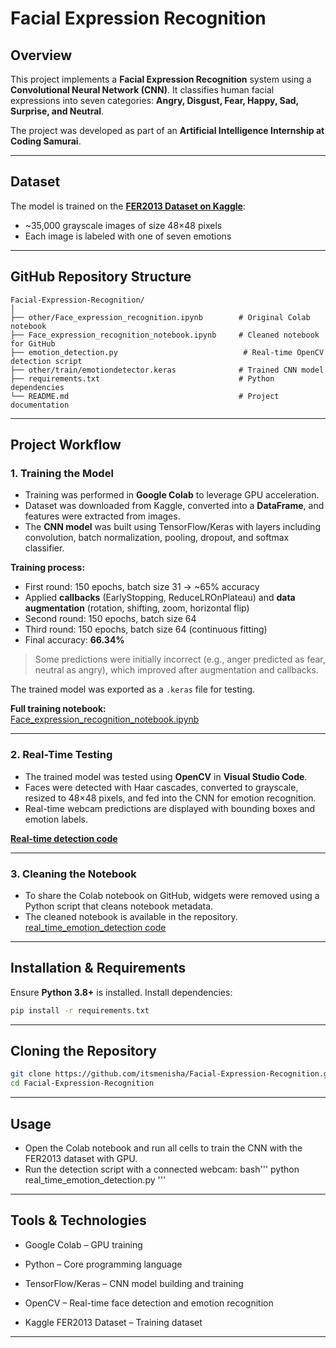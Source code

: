 # Facial Expression Recognition

## Overview

This project implements a **Facial Expression Recognition** system using a **Convolutional Neural Network (CNN)**. It classifies human facial expressions into seven categories: **Angry, Disgust, Fear, Happy, Sad, Surprise, and Neutral**.  

The project was developed as part of an **Artificial Intelligence Internship at Coding Samurai**.

---

## Dataset

The model is trained on the **<a href="https://www.kaggle.com/datasets/msambare/fer2013" target="_blank">FER2013 Dataset on Kaggle</a>**:

- ~35,000 grayscale images of size 48×48 pixels  
- Each image is labeled with one of seven emotions  

---

## GitHub Repository Structure
```
Facial-Expression-Recognition/
│
├── other/Face_expression_recognition.ipynb        # Original Colab notebook
├── Face_expression_recognition_notebook.ipynb     # Cleaned notebook for GitHub
├── emotion_detection.py                            # Real-time OpenCV detection script
├── other/train/emotiondetector.keras              # Trained CNN model
├── requirements.txt                               # Python dependencies
└── README.md                                      # Project documentation
```

---

## Project Workflow

### 1. Training the Model

- Training was performed in **Google Colab** to leverage GPU acceleration.  
- Dataset was downloaded from Kaggle, converted into a **DataFrame**, and features were extracted from images.  
- The **CNN model** was built using TensorFlow/Keras with layers including convolution, batch normalization, pooling, dropout, and softmax classifier.  

**Training process:**  
- First round: 150 epochs, batch size 31 → ~65% accuracy  
- Applied **callbacks** (EarlyStopping, ReduceLROnPlateau) and **data augmentation** (rotation, shifting, zoom, horizontal flip)  
- Second round: 150 epochs, batch size 64  
- Third round: 150 epochs, batch size 64 (continuous fitting)  
- Final accuracy: **66.34%**  

> Some predictions were initially incorrect (e.g., anger predicted as fear, neutral as angry), which improved after augmentation and callbacks.

The trained model was exported as a `.keras` file for testing.  

**Full training notebook:**  
<a href="https://github.com/itsmenisha/Facial-Expression-Recognition/blob/main/Face_expression_recognition_notebook.ipynb" target="_blank">Face_expression_recognition_notebook.ipynb</a>


---

### 2. Real-Time Testing

- The trained model was tested using **OpenCV** in **Visual Studio Code**.  
- Faces were detected with Haar cascades, converted to grayscale, resized to 48×48 pixels, and fed into the CNN for emotion recognition.  
- Real-time webcam predictions are displayed with bounding boxes and emotion labels.  

**<a href="https://github.com/itsmenisha/Facial-Expression-Recognition/blob/main/Face_expression_recognition_notebook.ipynb" target="_blank">Real-time detection code</a>**  

---

### 3. Cleaning the Notebook

- To share the Colab notebook on GitHub, widgets were removed using a Python script that cleans notebook metadata.  
- The cleaned notebook is available in the repository.
<a href="https://github.com/itsmenisha/Facial-Expression-Recognition/blob/main/real_time_emotion_detection.py" target="_blank">real_time_emotion_detection code</a>


---

## Installation & Requirements

Ensure **Python 3.8+** is installed. Install dependencies:

```bash
pip install -r requirements.txt
```
---
## Cloning the Repository

```bash
git clone https://github.com/itsmenisha/Facial-Expression-Recognition.git
cd Facial-Expression-Recognition
```
---
## Usage

- Open the Colab notebook and run all cells to train the CNN with the FER2013 dataset with GPU.
- Run the detection script with a connected webcam:
bash'''
python real_time_emotion_detection.py
'''

---

## Tools & Technologies

- Google Colab – GPU training

- Python – Core programming language

- TensorFlow/Keras – CNN model building and training

- OpenCV – Real-time face detection and emotion recognition

- Kaggle FER2013 Dataset – Training dataset

---
